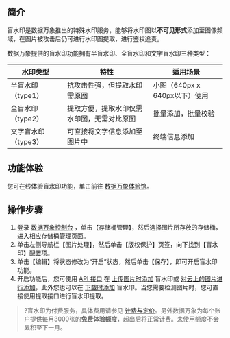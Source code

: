 ## 简介
盲水印是数据万象推出的特殊水印服务，能够将水印图以**不可见形式**添加至图像频域，在图片被攻击后仍可进行水印图提取，进行鉴权追责。

数据万象提供的盲水印功能拥有半盲水印、全盲水印和文字盲水印三种类型：

| 水印类型          | 特性                                      | 适用场景                |
| ----------------- | ----------------------------------------- | ----------------------- |
| 半盲水印（type1） | 抗攻击性强，但提取水印需原图              | 小图（640px x 640px以下）使用 |
| 全盲水印（type2） | 提取方便，提取水印仅需水印图，无需对比原图 | 批量添加，批量校验      |
| 文字盲水印（type3） | 可直接将文字信息添加至图片中              | 终端信息添加            |

## 功能体验

您可在线体验盲水印功能，单击前往 [数据万象体验馆](https://cloud.tencent.com/act/pro/ciExhibition)。


## 操作步骤
1.  登录 [数据万象控制台](https://console.cloud.tencent.com/ci/bucket) ，单击【存储桶管理】，然后选择图片所存放的存储桶，进入相应存储桶管理页面。
2.  单击左侧导航栏【图片处理】，然后单击【版权保护】页签，向下找到【盲水印】配置项。
3.  单击【编辑】将状态修改为“开启”状态，然后单击【保存】，即可开启盲水印功能。
4.  开启功能后，您可使用 [API 接口](https://cloud.tencent.com/document/product/460/19017) 在 [上传图片时添加](https://cloud.tencent.com/document/product/460/19017#.E4.B8.8A.E4.BC.A0.E6.97.B6.E6.B7.BB.E5.8A.A0) 盲水印或 [对云上的图片进行添加](https://cloud.tencent.com/document/product/460/18147#.E4.BA.91.E4.B8.8A.E6.95.B0.E6.8D.AE.E5.A4.84.E7.90.86)，此外您也可以在 [下载时添加](https://cloud.tencent.com/document/product/460/19017#.E4.B8.8B.E8.BD.BD.E6.97.B6.E6.B7.BB.E5.8A.A0) 盲水印。当您需要检测图片时，您可直接使用提取接口进行盲水印提取。

>?盲水印为付费服务，具体费用请参见 [计费与定价](https://cloud.tencent.com/doc/product/460/6970)。另外数据万象为每个账户提供每月3000张的**免费体验额度**，超出后将正常计费。未使用额度不会累积至下一月。

